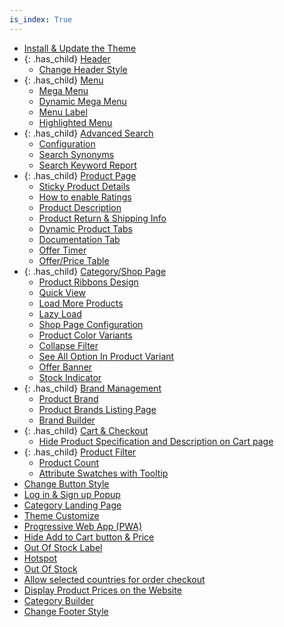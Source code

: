 ```yaml
---
is_index: True
---
```


- [Install & Update the Theme](install-and-update-the-theme.md)
- {: .has_child} [Header](header.md)
  - [Change Header Style](header/change-header-style.md)
- {: .has_child} [Menu](menu.md)
  - [Mega Menu](menu/mega-menu.md)
  - [Dynamic Mega Menu](menu/dynamic-mega-menu.md)
  - [Menu Label](menu/menu-label.md)
  - [Highlighted Menu](menu/highlighted-menu.md)
- {: .has_child} [Advanced Search](advanced-search.md)
  - [Configuration](advanced-search/configuration.md)
  - [Search Synonyms](advanced-search/search-synonyms.md)
  - [Search Keyword Report](advanced-search/search-keyword-report.md)
- {: .has_child} [Product Page](product-page.md)
  - [Sticky Product Details](product-page/sticky-product-details.md)
  - [How to enable Ratings](product-page/how-to-enable-ratings.md)
  - [Product Description](product-page/product-description.md)
  - [Product Return & Shipping Info](product-page/product-return-and-shipping-info.md)
  - [Dynamic Product Tabs](product-page/dynamic-product-tabs.md)
  - [Documentation Tab](product-page/documentation-tab-on-product-page.md)
  - [Offer Timer](product-page/offer-timer.md)
  - [Offer/Price Table](product-page/price-table.md)
- {: .has_child} [Category/Shop Page](shop-page.md)
  - [Product Ribbons Design](shop-page/product-ribbons-design.md)
  - [Quick View](shop-page/quick-view.md)
  - [Load More Products](shop-page/load-more-products.md)
  - [Lazy Load](shop-page/lazy-load.md)
  - [Shop Page Configuration](shop-page/shop-page-configuration.md)
  - [Product Color Variants](shop-page/product-color-variants.md)
  - [Collapse Filter](shop-page/collapse-filter.md)
  - [See All Option In Product Variant](shop-page/see-all.md)
  - [Offer Banner](shop-page/offer-banner.md)
  - [Stock Indicator](shop-page/stock-indicator.md)
- {: .has_child} [Brand Management](brand-management.md)
  - [Product Brand](brand-management/product-brand.md)
  - [Product Brands Listing Page](brand-management/product-brands-listing-page.md)
  - [Brand Builder](brand-management/brand-builder.md)
- {: .has_child} [Cart & Checkout](cart-checkout.md)
  - [Hide Product Specification and Description on Cart page](cart-checkout/hide-product-Specification-and-description.md)
- {: .has_child} [Product Filter](product-filter.md)
  - [Product Count](product-filter/product-count.md)
  - [Attribute Swatches with Tooltip](product-filter/attribute-swatches-with-tooltip.md)
- [Change Button Style](change-button-style.md)
- [Log in & Sign up Popup](log-in-and-sign-up-popup.md)
- [Category Landing Page](category-landing-page.md)
- [Theme Customize](theme-customize.md)
- [Progressive Web App (PWA)](progressive-web-app-pwa.md)
- [Hide Add to Cart button & Price](hide-add-to-cart-button-and-price.md)
- [Out Of Stock Label](out-of-stock-label.md)
- [Hotspot](hotspot.md)
- [Out Of Stock](out-of-stock.md)
- [Allow selected countries for order checkout](allow-selected-countries-for-order-checkout.md)
- [Display Product Prices on the Website](display-product-prices-on-the-website.md)
- [Category Builder](category-builder.md)
- [Change Footer Style](change-footer-style.md)
